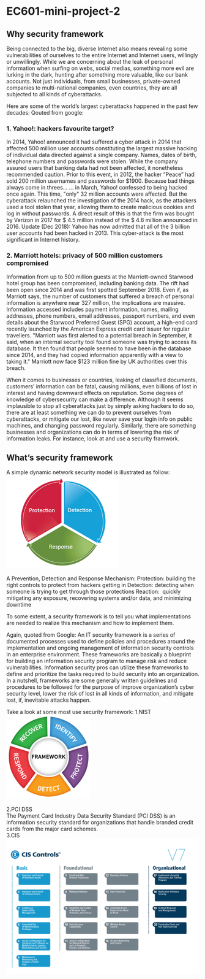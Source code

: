 # EC601-mini-project-2
## Why security framework
Being connected to the big, diverse Internet also means revealing some vulnerabilities of ourselves to the entire Internet and Internet users, willingly or unwillingly. While we are concerning about the leak of personal information when surfing on webs, social medias, something more evil are lurking in the dark, hunting after something more valuable, like our bank accounts. Not just individuals, from small businesses, private-owned companies to multi-national companies, even countries, they are all subjected to all kinds of cyberattacks.

Here are some of the world’s largest cyberattacks happened in the past few decades:
Qouted from google:
### 1. Yahoo!: hackers favourite target?
In 2014, Yahoo! announced it had suffered a cyber attack in 2014 that affected 500 million user accounts constituting the largest massive hacking of individual data directed against a single company. Names, dates of birth, telephone numbers and passwords were stolen. While the company assured users that banking data had not been affected, it nonetheless recommended caution. Prior to this event, in 2012, the hacker “Peace” had sold 200 million usernames and passwords for $1900.
Because bad things always come in threes...
... in March, Yahoo! confessed to being hacked once again. This time, "only" 32 million accounts were affected. But the cyberattack relaunched the investigation of the 2014 hack, as the attackers used a tool stolen that year, allowing them to create malicious cookies and log in without passwords. A direct result of this is that the firm was bought by Verizon in 2017 for $ 4.5 million instead of the $ 4.8 million announced in 2016. Update (Dec 2018): Yahoo has now admitted that all of the 3 billion user accounts had been hacked in 2013. This cyber-attack is the most significant in Internet history.

### 2. Marriott hotels: privacy of 500 million customers compromised
Information from up to 500 million guests at the Marriott-owned Starwood hotel group has been compromised, including banking data. The rift had been open since 2014 and was first spotted September 2018. Even if, as Marriott says, the number of customers that suffered a breach of personal information is anywhere near 327 million, the implications are massive. Information accessed includes payment information, names, mailing addresses, phone numbers, email addresses, passport numbers, and even details about the Starwood Preferred Guest (SPG) account, a high-end card recently launched by the American Express credit card issuer for regular travellers.
"Marriott was first alerted to a potential breach in September, it said, when an internal security tool found someone was trying to access its database. It then found that people seemed to have been in the database since 2014, and they had copied information apparently with a view to taking it."
Marriott now face $123 million fine by UK authorities over this breach.

When it comes to businesses or countries, leaking of classified documents, customers’ information can be fatal, causing millions, even billions of lost in interest and having downward effects on reputation. Some degrees of knowledge of cybersecurity can make a difference.
Although it seems implausible to stop all cyberattacks just by simply asking hackers to do so, there are at least something we can do to prevent ourselves from cyberattacks, or mitigate our lost, like never save your login info on public machines, and changing password regularly. 
Similarly, there are something businesses and organizations can do in terms of lowering the risk of information leaks. For instance, look at and use a security framwork.

## What’s security framework
A simple dynamic network security model is illustrated as follow:       
![](image/PDR.png)

A Prevention, Detection and Response Mechanism:
Protection: building the right controls to protect from hackers getting in
Detection: detecting when someone is trying to get through those protections
Reaction:  quickly mitigating any exposure, recovering systems and/or data, and minimizing downtime

To some extent, a security framework is to tell you what implementations are needed to realize this mechanism and how to implement them.

Again, quoted from Google:
An IT security framework is a series of documented processes used to define policies and procedures around the implementation and ongoing management of information security controls in an enterprise environment. These frameworks are basically a blueprint for building an information security program to manage risk and reduce vulnerabilities. Information security pros can utilize these frameworks to define and prioritize the tasks required to build security into an organization.
In a nutshell, frameworks are some generally written guidelines and procedures to be followed for the purpose of improve organization’s cyber security level, lower the risk of lost in all kinds of information, and mitigate lost, if, inevitable attacks happen.

Take a look at some most use security framework:
1.NIST     
![](image/NIST.png)       

2.PCI DSS      
The Payment Card Industry Data Security Standard (PCI DSS) is an information security standard for organizations that handle branded credit cards from the major card schemes.    
3.CIS     
![](image/CIS.png)
